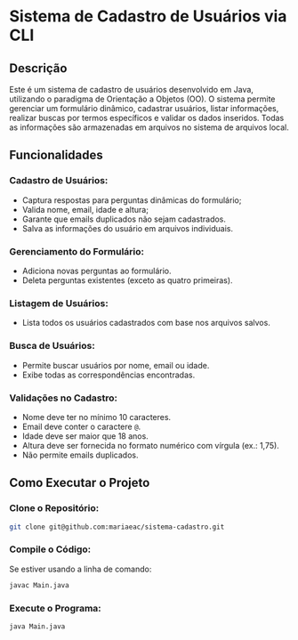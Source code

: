 # Sistema de Cadastro de Usuários via CLI

## Descrição

Este é um sistema de cadastro de usuários desenvolvido em Java, utilizando o paradigma de Orientação a Objetos (OO). O sistema permite gerenciar um formulário dinâmico, cadastrar usuários, listar informações, realizar buscas por termos específicos e validar os dados inseridos. Todas as informações são armazenadas em arquivos no sistema de arquivos local.

## Funcionalidades

### Cadastro de Usuários:
- Captura respostas para perguntas dinâmicas do formulário;
- Valida nome, email, idade e altura;
- Garante que emails duplicados não sejam cadastrados.
- Salva as informações do usuário em arquivos individuais.

### Gerenciamento do Formulário:
- Adiciona novas perguntas ao formulário.
- Deleta perguntas existentes (exceto as quatro primeiras).

### Listagem de Usuários:
- Lista todos os usuários cadastrados com base nos arquivos salvos.

### Busca de Usuários:
- Permite buscar usuários por nome, email ou idade.
- Exibe todas as correspondências encontradas.

### Validações no Cadastro:
- Nome deve ter no mínimo 10 caracteres.
- Email deve conter o caractere `@`.
- Idade deve ser maior que 18 anos.
- Altura deve ser fornecida no formato numérico com vírgula (ex.: 1,75).
- Não permite emails duplicados.


## Como Executar o Projeto

### Clone o Repositório:
```bash
git clone git@github.com:mariaeac/sistema-cadastro.git
```

### Compile o Código:
Se estiver usando a linha de comando:
```bash
javac Main.java
```

### Execute o Programa:
```bash
java Main.java
```

